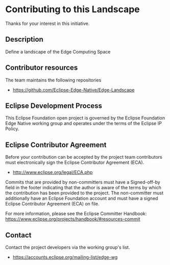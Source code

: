 # Contributing to this Landscape

Thanks for your interest in this initiative.

## Description

Define a landscape of the Edge Computing Space



## Contributor resources

The team maintains the following repositories

* https://github.com/Eclipse-Edge-Native/Edge-Landscape

## Eclipse Development Process

This Eclipse Foundation open project is governed by the Eclipse Foundation
Edge Native working group and operates under the terms of the Eclipse IP Policy.


## Eclipse Contributor Agreement

Before your contribution can be accepted by the project team contributors must
electronically sign the Eclipse Contributor Agreement (ECA).

* http://www.eclipse.org/legal/ECA.php

Commits that are provided by non-committers must have a Signed-off-by field in
the footer indicating that the author is aware of the terms by which the
contribution has been provided to the project. The non-committer must
additionally have an Eclipse Foundation account and must have a signed Eclipse
Contributor Agreement (ECA) on file.

For more information, please see the Eclipse Committer Handbook:
https://www.eclipse.org/projects/handbook/#resources-commit

## Contact

Contact the project developers via the working group's list.

* https://accounts.eclipse.org/mailing-list/edge-wg
